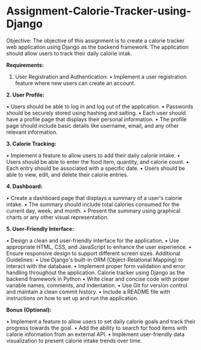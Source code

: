 # Assignment-Calorie-Tracker-using-Django
Objective: The objective of this assignment is to create a calorie tracker web application using Django as the backend framework. The application should allow users to track their daily calorie intak.

**Requirements:**

1. User Registration and Authentication:
• Implement a user registration feature where new users can create an
account.

**2. User Profile:**

• Users should be able to log in and log out of the application.
• Passwords should be securely stored using hashing and salting.
• Each user should have a profile page that displays their personal
information.
• The profile page should include basic details like username, email, and
any other relevant information.

**3. Calorie Tracking:**

• Implement a feature to allow users to add their daily calorie intake.
• Users should be able to enter the food item, quantity, and calorie
count.
• Each entry should be associated with a specific date.
• Users should be able to view, edit, and delete their calorie entries.

**4. Dashboard:**

• Create a dashboard page that displays a summary of a user's calorie
intake.
• The summary should include total calories consumed for the current
day, week, and month.
• Present the summary using graphical charts or any other visual
representation.

**5. User-Friendly Interface:**

• Design a clean and user-friendly interface for the application.
• Use appropriate HTML, CSS, and JavaScript to enhance the user
experience.
• Ensure responsive design to support different screen sizes.
Additional Guidelines:
• Use Django's built-in ORM (Object-Relational Mapping) to interact with the
database.
• Implement proper form validation and error handling throughout the
application.
Calorie tracker using Django as the backend framework in Python
• Write clear and concise code with proper variable names, comments, and
indentation.
• Use Git for version control and maintain a clean commit history.
• Include a README file with instructions on how to set up and run the
application.

**Bonus (Optional):**

• Implement a feature to allow users to set daily calorie goals and track their
progress towards the goal.
• Add the ability to search for food items with calorie information from an
external API.
• Implement user-friendly data visualization to present calorie intake trends
over time.

